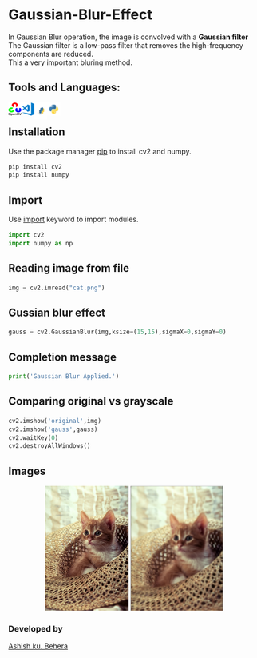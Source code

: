 # Gaussian-Blur-Effect
In Gaussian Blur operation, the image is convolved with a **Gaussian filter** <br>
The Gaussian filter is a low-pass filter that removes the high-frequency components are reduced.<br>
This a very important bluring method.<br>

## Tools and Languages:
<img align="left" alt="OpenCV" width="26px" src="opencv.png" >
<img align="left" alt="VS Code" width="26px" src="visual-studio-code.png" >
<img align="left" alt="pip" width="26px" height="34px" src="pip.png" >
<img align="left" alt="Python" width="26px" src="python.png" >
<br>


## Installation
Use the package manager [pip](https://pip.pypa.io/en/stable/) to install cv2 and numpy.


```bash
pip install cv2
pip install numpy
```

## Import
Use [import](https://www.w3schools.com/python/ref_keyword_import.asp) keyword to import modules.
```python
import cv2
import numpy as np
```

## Reading image from file

```python
img = cv2.imread("cat.png")
```


## Gussian blur effect
 
```python
gauss = cv2.GaussianBlur(img,ksize=(15,15),sigmaX=0,sigmaY=0)
```

## Completion message

```python
print('Gaussian Blur Applied.')
```

## Comparing original vs grayscale

```python
cv2.imshow('original',img)
cv2.imshow('gauss',gauss)
cv2.waitKey(0)
cv2.destroyAllWindows()
```

## Images
<p align="center">
	<img src="cat.png" alt="Original png", height=250px,width=350px>
	<img src="gussianblur.PNG" alt="Blured", height=250px,width=340px>
</p>

### Developed by
 [Ashish ku. Behera](https://github.com/ashish-max "Github Id")

